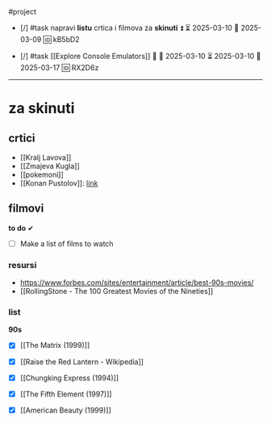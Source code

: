 #project 

- [/] #task napravi **listu** crtica i filmova za **skinuti** ⏫ ⏳ 2025-03-10 📅 2025-03-09 🆔 kB5bD2

- [/] #task [[Explore Console Emulators]] 🔼 🛫 2025-03-10 ⏳ 2025-03-10 📅 2025-03-17 🆔 RX2D6z
___
# za skinuti

## crtici

- [[Kralj Lavova]]
- [[Zmajeva Kugla]]
- [[pokemoni]]
- [[Konan Pustolov]]: [link](https://jockantv.com/sinkronizirani-crtici/konan-pustolov-hr.html)

## filmovi

**to do** ✔
- [ ] Make a list of films to watch
### resursi
- https://www.forbes.com/sites/entertainment/article/best-90s-movies/
- [[RollingStone - The 100 Greatest Movies of the Nineties]]

### **list**

**90s**
- [x] [[The Matrix (1999)]]
- [x] [[Raise the Red Lantern - Wikipedia]]
- [x] [[Chungking Express (1994)]]
- [x] [[The Fifth Element (1997)]]
- [x] [[American Beauty (1999)]]

